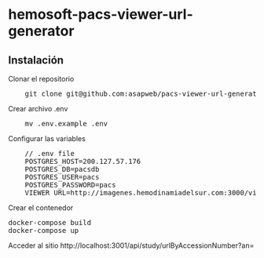 # hemosoft-pacs-viewer-url-generator


## Instalación

Clonar el repositorio
<pre>
    git clone git@github.com:asapweb/pacs-viewer-url-generator.git
</pre>

Crear archivo .env

<pre>
    mv .env.example .env
</pre>

Configurar las variables 

<pre>
    // .env file
    POSTGRES_HOST=200.127.57.176
    POSTGRES_DB=pacsdb
    POSTGRES_USER=pacs
    POSTGRES_PASSWORD=pacs
    VIEWER_URL=http://imagenes.hemodinamiadelsur.com:3000/viewer/
</pre>

Crear el contenedor
<pre>
docker-compose build
docker-compose up
</pre>

Acceder al sitio 
http://localhost:3001/api/study/urlByAccessionNumber?an=
